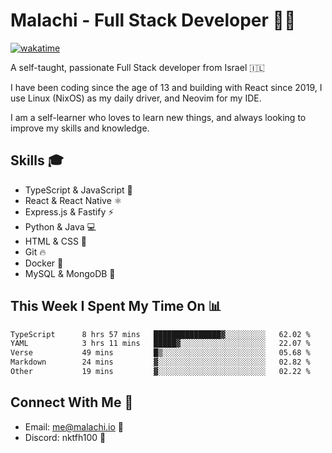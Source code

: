 # Malachi - Full Stack Developer 🚀🔥
[![wakatime](https://wakatime.com/badge/user/112ec769-e669-4b78-a46f-cf4343930741.svg)](https://wakatime.com/@112ec769-e669-4b78-a46f-cf4343930741)

A self-taught, passionate Full Stack developer from Israel 🇮🇱

I have been coding since the age of 13 and building with React since 2019, I use Linux (NixOS) as my daily driver, and Neovim for my IDE.

I am a self-learner who loves to learn new things, and always looking to improve my skills and knowledge.

## Skills 🎓
- TypeScript & JavaScript 💎
- React & React Native ⚛️
- Express.js & Fastify ⚡️
- Python & Java 💻
- HTML & CSS 🎨
- Git 🔥
- Docker 🐳
- MySQL & MongoDB 💾

## This Week I Spent My Time On 📊
<!--START_SECTION:waka-->

```txt
TypeScript      8 hrs 57 mins   ███████████████▓░░░░░░░░░   62.02 %
YAML            3 hrs 11 mins   █████▓░░░░░░░░░░░░░░░░░░░   22.07 %
Verse           49 mins         █▒░░░░░░░░░░░░░░░░░░░░░░░   05.68 %
Markdown        24 mins         ▓░░░░░░░░░░░░░░░░░░░░░░░░   02.82 %
Other           19 mins         ▓░░░░░░░░░░░░░░░░░░░░░░░░   02.22 %
```

<!--END_SECTION:waka-->


## Connect With Me 📱
- Email: me@malachi.io 📧
- Discord: nktfh100 👾

